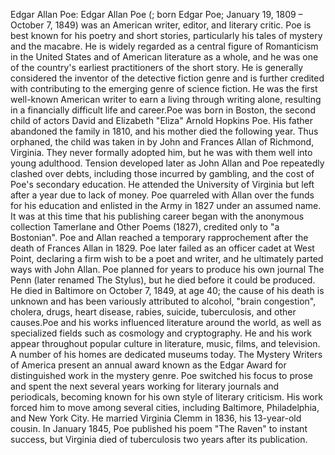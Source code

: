 Edgar Allan Poe: Edgar Allan Poe (; born Edgar Poe; January 19, 1809 – October 7, 1849) was an American writer, editor, and literary critic. Poe is best known for his poetry and short stories, particularly his tales of mystery and the macabre. He is widely regarded as a central figure of Romanticism in the United States and of American literature as a whole, and he was one of the country's earliest practitioners of the short story. He is generally considered the inventor of the detective fiction genre and is further credited with contributing to the emerging genre of science fiction. He was the first well-known American writer to earn a living through writing alone, resulting in a financially difficult life and career.Poe was born in Boston, the second child of actors David and Elizabeth "Eliza" Arnold Hopkins Poe. His father abandoned the family in 1810, and his mother died the following year. Thus orphaned, the child was taken in by John and Frances Allan of Richmond, Virginia. They never formally adopted him, but he was with them well into young adulthood. Tension developed later as John Allan and Poe repeatedly clashed over debts, including those incurred by gambling, and the cost of Poe's secondary education. He attended the University of Virginia but left after a year due to lack of money. Poe quarreled with Allan over the funds for his education and enlisted in the Army in 1827 under an assumed name. It was at this time that his publishing career began with the anonymous collection Tamerlane and Other Poems (1827), credited only to "a Bostonian". Poe and Allan reached a temporary rapprochement after the death of Frances Allan in 1829. Poe later failed as an officer cadet at West Point, declaring a firm wish to be a poet and writer, and he ultimately parted ways with John Allan. Poe planned for years to produce his own journal The Penn (later renamed The Stylus), but he died before it could be produced. He died in Baltimore on October 7, 1849, at age 40; the cause of his death is unknown and has been variously attributed to alcohol, "brain congestion", cholera, drugs, heart disease, rabies, suicide, tuberculosis, and other causes.Poe and his works influenced literature around the world, as well as specialized fields such as cosmology and cryptography. He and his work appear throughout popular culture in literature, music, films, and television. A number of his homes are dedicated museums today. The Mystery Writers of America present an annual award known as the Edgar Award for distinguished work in the mystery genre. Poe switched his focus to prose and spent the next several years working for literary journals and periodicals, becoming known for his own style of literary criticism. His work forced him to move among several cities, including Baltimore, Philadelphia, and New York City. He married Virginia Clemm in 1836, his 13-year-old cousin. In January 1845, Poe published his poem "The Raven" to instant success, but Virginia died of tuberculosis two years after its publication.
